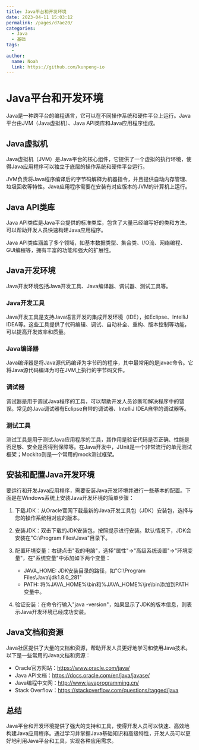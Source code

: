 ```yaml
---
title: Java平台和开发环境
date: 2023-04-11 15:03:12
permalink: /pages/d7ae20/
categories:
  - Java
  - 基础
tags:
  - 
author: 
  name: Noah
  link: https://github.com/kunpeng-io
---
```

# Java平台和开发环境

Java是一种跨平台的编程语言，它可以在不同操作系统和硬件平台上运行。Java平台由JVM（Java虚拟机）、Java API类库和Java应用程序组成。

## Java虚拟机

Java虚拟机（JVM）是Java平台的核心组件，它提供了一个虚拟的执行环境，使得Java应用程序可以独立于底层的操作系统和硬件平台运行。

JVM负责将Java程序编译后的字节码解释为机器指令，并且提供自动内存管理、垃圾回收等特性。Java应用程序需要在安装有对应版本的JVM的计算机上运行。

## Java API类库

Java API类库是Java平台提供的标准类库，包含了大量已经编写好的类和方法，可以帮助开发人员快速构建Java应用程序。

Java API类库涵盖了多个领域，如基本数据类型、集合类、I/O流、网络编程、GUI编程等，拥有丰富的功能和强大的扩展性。

## Java开发环境

Java开发环境包括Java开发工具、Java编译器、调试器、测试工具等。

### Java开发工具

Java开发工具是支持Java语言开发的集成开发环境（IDE），如Eclipse、IntelliJ IDEA等。这些工具提供了代码编辑、调试、自动补全、重构、版本控制等功能，可以提高开发效率和质量。

### Java编译器

Java编译器是将Java源代码编译为字节码的程序，其中最常用的是javac命令。它将Java源代码编译为可在JVM上执行的字节码文件。

### 调试器

调试器是用于调试Java程序的工具，可以帮助开发人员诊断和解决程序中的错误。常见的Java调试器有Eclipse自带的调试器、IntelliJ IDEA自带的调试器等。

### 测试工具

测试工具是用于测试Java应用程序的工具，其作用是验证代码是否正确、性能是否足够、安全是否得到保障等。在Java开发中，JUnit是一个非常流行的单元测试框架；Mockito则是一个常用的mock测试框架。

## 安装和配置Java开发环境

要运行和开发Java应用程序，需要安装Java开发环境并进行一些基本的配置。下面是在Windows系统上安装Java开发环境的简单步骤：

1. 下载JDK：从Oracle官网下载最新的Java开发工具包（JDK）安装包，选择与您的操作系统相对应的版本。

2. 安装JDK：双击下载的JDK安装包，按照提示进行安装。默认情况下，JDK会安装在"C:\Program Files\Java"目录下。

3. 配置环境变量：右键点击"我的电脑"，选择"属性"->"高级系统设置"->"环境变量"，在"系统变量"中添加如下两个变量：

    - JAVA_HOME: JDK安装目录的路径，如"C:\Program Files\Java\jdk1.8.0_281"
    - PATH: 将%JAVA_HOME%\bin和%JAVA_HOME%\jre\bin添加到PATH变量中。

4. 验证安装：在命令行输入"java -version"，如果显示了JDK的版本信息，则表示Java开发环境已经成功安装。

## Java文档和资源

Java社区提供了大量的文档和资源，帮助开发人员更好地学习和使用Java技术。以下是一些常用的Java文档和资源：

- Oracle官方网站：https://www.oracle.com/java/
- Java API文档：https://docs.oracle.com/en/java/javase/
- Java编程中文网：http://www.javaprogramming.cn/
- Stack Overflow：https://stackoverflow.com/questions/tagged/java

## 总结

Java平台和开发环境提供了强大的支持和工具，使得开发人员可以快速、高效地构建Java应用程序。通过学习并掌握Java基础知识和高级特性，开发人员可以更好地利用Java平台和工具，实现各种应用需求。